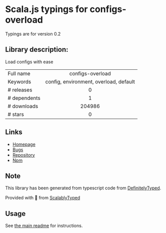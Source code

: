 
# Scala.js typings for configs-overload

Typings are for version 0.2

## Library description:
Load configs with ease

|                    |                 |
| ------------------ | :-------------: |
| Full name          | configs-overload |
| Keywords           | config, environment, overload, default |
| # releases         | 0 |
| # dependents       | 1 |
| # downloads        | 204986 |
| # stars            | 0 |

## Links
- [Homepage](https://github.com/floatdrop/configs-overload)
- [Bugs](https://github.com/floatdrop/configs-overload/issues)
- [Repository](https://github.com/floatdrop/configs-overload)
- [Npm](https://www.npmjs.com/package/configs-overload)
    


## Note
This library has been generated from typescript code from [DefinitelyTyped](https://definitelytyped.org).

Provided with :purple_heart: from [ScalablyTyped](https://github.com/oyvindberg/ScalablyTyped)

## Usage
See [the main readme](../../readme.md) for instructions.


